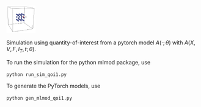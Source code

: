 <p align="left">
<img src="doc_img/qoi1.png" width="15%"> 
</p>

Simulation using quantity-of-interest from a pytorch model $A(\cdot;\theta)$ with $A(X,V,F,I_T,t;\theta)$.

To run the simulation for the python mlmod package, use 

```python run_sim_qoi1.py```

To generate the PyTorch models, use 

```python gen_mlmod_qoi1.py```

